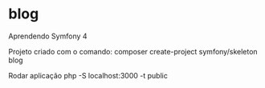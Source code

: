 # blog
Aprendendo Symfony 4

Projeto criado com o comando:
composer create-project symfony/skeleton blog

Rodar aplicação
php -S localhost:3000 -t public
